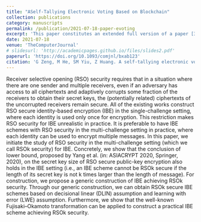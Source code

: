 ```yaml
---
title: "ASelf-Tallying Electronic Voting Based on Blockchain"
collection: publications
category: manuscripts
permalink: /publication/2021-07-18-paper-evoting
excerpt: 'This paper constitutes an extended full version of a paper [36] published in the Information Security Applications—20th International Conference (WISA 2019). The journal version improves the technical details and contains additional explanations and experiments.'
date: 2021-07-18
venue: 'TheComputerJournal'
# slidesurl: 'http://academicpages.github.io/files/slides2.pdf'
paperurl: 'https://doi.org/10.1093/comjnl/bxab123'
citation: 'G Zeng, M He, SM Yiu, Z Huang. A self-tallying electronic voting based on blockchain. The Computer Journal 65(12):3020-3034(2022).'
---
```


Receiver selective opening (RSO) security requires that in a situation where there are one sender and multiple receivers, even if an adversary has access to all ciphertexts and adaptively corrupts some fraction of the receivers to obtain their secret keys, the (potentially related) ciphertexts of the uncorrupted receivers remain secure. All of the existing works construct RSO secure identity-based encryption (IBE) in the single-challenge setting, where each identity is used only once for encryption. This restriction makes RSO security for IBE unrealistic in practice. It is preferable to have IBE schemes with RSO security in the multi-challenge setting in practice, where each identity can be used to encrypt multiple messages. In this paper, we initiate the study of RSO security in the multi-challenge setting (which we call RSOk security) for IBE. Concretely, we show that the conclusion of lower bound, proposed by Yang et al. (in: ASIACRYPT 2020, Springer, 2020), on the secret key size of RSO secure public-key encryption also holds in the IBE setting (i.e., an IBE scheme cannot be RSOk secure if the length of its secret key is not k times larger than the length of message). For construction, we propose a generic construction of IBE achieving RSOk security. Through our generic construction, we can obtain RSOk secure IBE schemes based on decisional linear (DLIN) assumption and learning with error (LWE) assumption. Furthermore, we show that the well-known Fujisaki–Okamoto transformation can be applied to construct a practical IBE scheme achieving RSOk security.